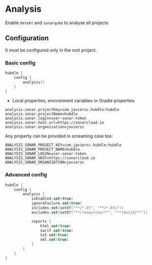 # Analysis

Enable `detekt` and `sonarqube` to analyse all projects

## Configuration

It must be configured only in the root project.

### Basic config

```kotlin
hubdle {
    config {
        analysis()
    }
}
```

- Local properties, environment variables or Gradle properties

```properties
analysis.sonar.projectKey=com.javiersc.hubdle:hubdle
analysis.sonar.projectName=hubdle
analysis.sonar.login=user-sonar-token
analysis.sonar.host.url=https://sonarcloud.io
analysis.sonar.organization=javiersc
```

Any property can be provided in screaming case too:

```properties
ANALYSIS_SONAR_PROJECT_KEY=com.javiersc.hubdle:hubdle
ANALYSIS_SONAR_PROJECT_NAME=hubdle
ANALYSIS_SONAR_LOGIN=user-sonar-token
ANALYSIS_SONAR_HOST=https://sonarcloud.io
ANALYSIS_SONAR_ORGANIZATION=javiersc
```

### Advanced config

```kotlin
hubdle {
    config {
        analysis {
            isEnabled.set(true)
            ignoreFailure.set(true)
            includes.set(setOf("**/*.kt", "**/*.kts"))
            excludes.set(setOf("**/resources/**", "**/build/**"))

            reports {
                html.set(true)
                sarif.set(true)
                txt.set(true)
                xml.set(true)
            }
        }
    }
}
```
